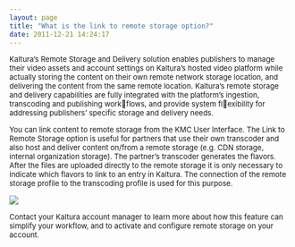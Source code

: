 ```yaml
---
layout: page
title: "What is the link to remote storage option?"
date: 2011-12-21 14:24:17
---
```


<span style="font-size: small;">Kaltura’s Remote Storage and Delivery solution enables publishers to manage their video assets and account settings on Kaltura’s hosted video platform while actually storing the content on their own remote network storage location, and delivering the content from the same remote location. Kaltura’s remote storage and delivery capabilities are fully integrated with the platform’s ingestion, transcoding and publishing workflows, and provide system flexibility for addressing publishers’ specific storage and delivery needs.</span>  
  
<span style="font-size: small;">You can link content to remote storage from the KMC User Interface. The Link to Remote Storage option is useful for partners that use their own transcoder and also host and deliver content on/from a remote storage (e.g. CDN storage, internal organization storage). The partner’s transcoder generates the flavors. After the files are uploaded directly to the remote storage it is only necessary to indicate which flavors to link to an entry in Kaltura. The connection of the remote storage profile to the transcoding profile is used for this purpose. </span>  
<span style="font-size: small;"></span>

<span style="font-size: small;"><img src="{{site.url}}/assets/746">

<span style="font-size: small;">Contact your Kaltura account manager to learn more about how this feature can simplify your workflow, and to activate and configure remote storage on your account.</span>